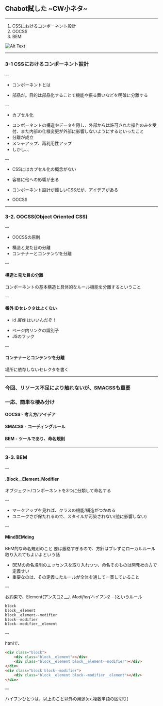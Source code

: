 ## Chabot試した ~CW小ネタ~

---

1. CSSにおけるコンポーネント設計
2. OOCSS
3. BEM

![Alt Text](http://25.media.tumblr.com/tumblr_md70mb4IYE1qifr2mo4_1280.jpg)

---

### 3-1 CSSにおけるコンポーネント設計 

--

+ コンポーネントとは
 - 部品だ。目的は部品化することで機能や振る舞いなどを明確に分離する

--

+ カプセル化
 - コンポーネントの構造やデータを隠し、外部からは許可された操作のみを受付、また内部の仕様変更が外部に影響しないようにするといったこと 
  - 分離が成立
  - メンテアップ、再利用性アップ
 - しかし、、

--

+ CSSにはカプセル化の概念がない
 - 容易に他への影響が出る
+ コンポーネント設計が難しいCSSだが、アイデアがある
 - OOCSS 

---

### 3-2. OOCSS(Object Oriented CSS)

--

+ OOCSSの原則
 - 構造と見た目の分離
 - コンテナーとコンテンツを分離

--

#### 構造と見た目の分離

コンポーネントの基本構造と具体的なルール機能を分離するということ 

--

#### 番外 IDセレクタはよくない

+ id *属性* はいいんだぞ！
 - ページ内リンクの識別子
 - JSのフック 

--

#### コンテナーとコンテンツを分離

場所に依存しないセレクタを書く

---

### 今回、リソース不足により触れないが、SMACSSも重要
### 一応、簡単な棲み分け

#### OOCSS - 考え方/アイデア
#### SMACSS - コーディングルール
#### BEM - ツールであり、命名規則

---

### 3-3. BEM

--

#### .Block__Element_Modifier

オブジェクト/コンポーネントを3つに分類して命名する

--

+ マークアップを見れば、クラスの機能/構造がつかめる
+ ユニークさが保たれるので、スタイルが汚染されない(他に影響しない)

--

#### MindBEMding

BEM的な命名規則のこと
要は厳格すぎるので、方針はブレずにローカルルール取り入れてもよいよという話

+ BEMの命名規則のエッセンスを取り入れつつ、命名そのものは開発社の方で定義せい
+ 重要なのは、その定義したルールが全体を通して一貫していること

--

お約束で、Element(アンスコ*2 __), Modifier(ハイフン*2 --)というルール

```html
block
block__element
block__element--modifier
block--modifier
block--modifier__element
```

--

htmlで、
```html
<div class="block">
    <div class="block__element"></div>
    <div class="block__element block__element--modifier"></div>
</div>
<div class="block block--modifier">
    <div class="block__element block--modifier__element"></div>
</div>
```

--

ハイフンひとつは、以上のこと以外の用途(ex.複数単語の区切り)
